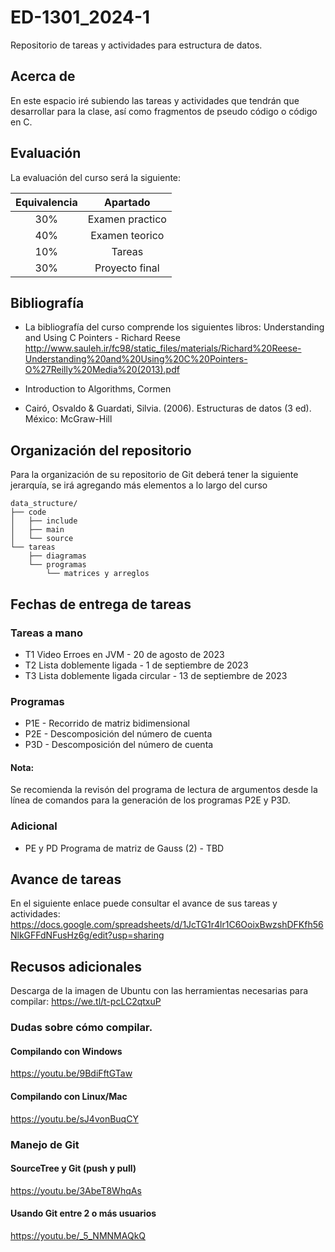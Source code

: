 # ED-1301_2024-1
Repositorio de tareas y actividades para estructura de datos.

## Acerca de
En este espacio iré subiendo las tareas y actividades que tendrán que desarrollar para la clase, así como fragmentos de pseudo código o código en C.

## Evaluación
La evaluación del curso será la siguiente:

| Equivalencia |     Apartado    |
|:------------:|:---------------:|
|      30%     | Examen practico |
|      40%     |  Examen teorico |
|      10%     |      Tareas     |
|      30%     |  Proyecto final |

## Bibliografía
* La bibliografía del curso comprende los siguientes libros:
Understanding and Using C Pointers - Richard Reese
http://www.sauleh.ir/fc98/static_files/materials/Richard%20Reese-Understanding%20and%20Using%20C%20Pointers-O%27Reilly%20Media%20(2013).pdf

* Introduction to Algorithms, Cormen

* Cairó, Osvaldo & Guardati, Silvia. (2006). Estructuras de datos (3 ed). México: McGraw-Hill

## Organización del repositorio
Para la organización de su repositorio de Git deberá tener la siguiente jerarquía, se irá agregando más elementos a lo largo del curso

```
data_structure/
├── code
│	├── include
│	├── main
│	└── source
└── tareas
    ├── diagramas
    └── programas
        └── matrices y arreglos
```

## Fechas de entrega de tareas

### Tareas a mano
 * T1 Video Erroes en JVM - 20 de agosto de 2023
 * T2 Lista doblemente ligada - 1 de septiembre de 2023
 * T3 Lista doblemente ligada circular - 13 de septiembre de 2023

### Programas
 * P1E - Recorrido de matriz bidimensional
 * P2E - Descomposición del número de cuenta
 * P3D - Descomposición del número de cuenta

#### Nota:
Se recomienda la revisón del programa de lectura de argumentos desde la línea de comandos para la generación de los programas P2E y P3D.

### Adicional
 * PE y PD Programa de matriz de Gauss (2) - TBD

## Avance de tareas
En el siguiente enlace puede consultar el avance de sus tareas y actividades:
https://docs.google.com/spreadsheets/d/1JcTG1r4lr1C6OoixBwzshDFKfh56NlkGFFdNFusHz6g/edit?usp=sharing

## Recusos adicionales
Descarga de la imagen de Ubuntu con las herramientas necesarias para compilar:
https://we.tl/t-pcLC2qtxuP

### Dudas sobre cómo compilar.
#### Compilando con Windows
https://youtu.be/9BdiFftGTaw

#### Compilando con Linux/Mac
https://youtu.be/sJ4vonBuqCY

### Manejo de Git
#### SourceTree y Git (push y pull)
https://youtu.be/3AbeT8WhqAs

#### Usando Git entre 2 o más usuarios
https://youtu.be/_5_NMNMAQkQ
